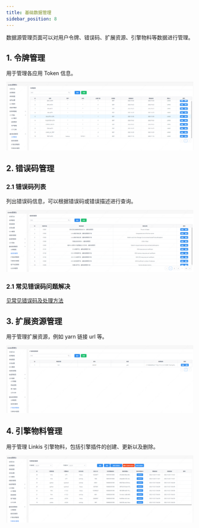 ```yaml
---
title: 基础数据管理
sidebar_position: 8
---
```


数据源管理页面可以对用户令牌、错误码、扩展资源、引擎物料等数据进行管理。

## 1. 令牌管理

用于管理各应用 Token 信息。

![](../images/basic-token.png)

## 2. 错误码管理

### 2.1 错误码列表

列出错误码信息，可以根据错误码或错误描述进行查询。

![](../images/basic-code.png)

### 2.1 常见错误码问题解决

[见常见错误码及处理方法](../../tuning-and-troubleshooting/error-guide/error-code.md)

## 3. 扩展资源管理

用于管理扩展资源，例如 yarn 链接 url 等。

![](../images/basic-ext.png)

## 4. 引擎物料管理

用于管理 Linkis 引擎物料，包括引擎插件的创建、更新以及删除。

![](../images/basic-bml.png)